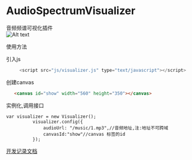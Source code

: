 # AudioSpectrumVisualizer
音频频谱可视化插件
<br>
![Alt text](https://github.com/Poppinrubo/AudioSpectrumVisualizer/blob/gh-pages/images/4.gif)

使用方法

引入js
  ```JavaScript
      <script src="js/visualizer.js" type="text/javascript"></script>
  ```
创建canvas
  ```html
    <canvas id="show" width="560" height="350"></canvas>
```

实例化,调用接口
  ```JavaScrip
var visualizer = new Visualizer();
            visualizer.config({
                audioUrl: "/music/1.mp3",//音频地址,注:地址不可跨域
                canvasId:"show"//canvas 标签的id
            });
  ```

[开发记录文档](https://poppinrubo.github.io/AudioSpectrumVisualizer/record "开发记录")  



